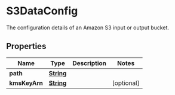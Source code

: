 

# S3DataConfig

The configuration details of an Amazon S3 input or output bucket.

## Properties

| Name | Type | Description | Notes |
|------------ | ------------- | ------------- | -------------|
|**path** | [**String**](String.md) |  |  |
|**kmsKeyArn** | [**String**](String.md) |  |  [optional] |




